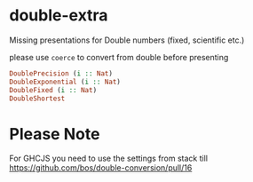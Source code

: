 # double-extra
Missing presentations for Double numbers (fixed, scientific etc.)

please use `coerce` to convert from double before presenting

```haskell
DoublePrecision (i :: Nat)
DoubleExponential (i :: Nat)
DoubleFixed (i :: Nat)
DoubleShortest
```

# Please Note

For GHCJS you need to use the settings from stack till https://github.com/bos/double-conversion/pull/16